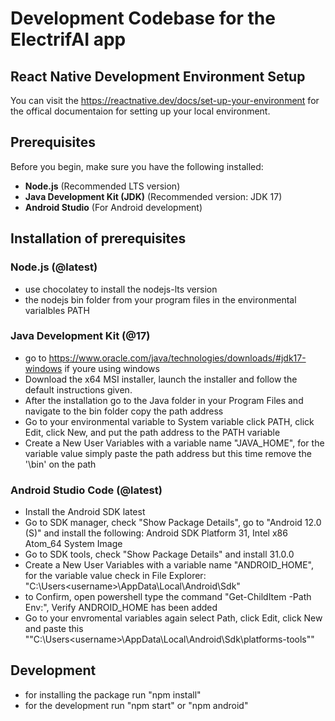 # Development Codebase for the ElectrifAI app


## React Native Development Environment Setup
You can visit the https://reactnative.dev/docs/set-up-your-environment for the offical documentaion for setting up your local environment.

## Prerequisites
Before you begin, make sure you have the following installed:
- **Node.js** (Recommended LTS version)
- **Java Development Kit (JDK)** (Recommended version: JDK 17)
- **Android Studio** (For Android development)

## Installation of prerequisites
### **Node.js (@latest)** 
- use chocolatey to install the nodejs-lts version 
- the nodejs bin folder from your program files in the environmental varialbles PATH
### **Java Development Kit (@17)** 
- go to https://www.oracle.com/java/technologies/downloads/#jdk17-windows if youre using windows
- Download the x64 MSI installer, launch the installer and follow the default instructions given. 
- After the installation go to the Java folder in your Program Files and navigate to the bin folder copy the path address
- Go to your environmental variable to System variable click PATH, click Edit, click New, and put the path address to the PATH variable 
- Create a New User Variables with a variable name "JAVA_HOME", for the variable value simply paste the path address but this time remove the '\bin' on the path
### **Android Studio Code (@latest)**
- Install the Android SDK latest
- Go to SDK manager, check "Show Package Details", go to "Android 12.0 (S)" and install the following: Android SDK Platform 31, Intel x86 Atom_64 System Image
- Go to SDK tools, check "Show Package Details" and install 31.0.0
- Create a New User Variables with a variable name "ANDROID_HOME", for the variable value check in File Explorer:
"C:\Users\<username>\AppData\Local\Android\Sdk"
- to Confirm, open powershell type the command "Get-ChildItem -Path Env:\", Verify ANDROID_HOME has been added
- Go to your envromental variables again select Path, click Edit, click New and paste this ""C:\Users\<username>\AppData\Local\Android\Sdk\platforms-tools""

## Development
- for installing the package run "npm install"
- for the development run "npm start" or "npm android"
